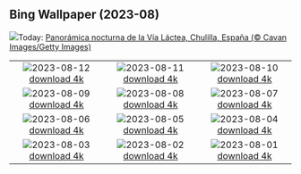 ## Bing Wallpaper (2023-08)
![](https://www.bing.com/th?id=OHR.Perseidas_ES-ES6990766154_UHD.jpg&w=1000)Today: [Panorámica nocturna de la Vía Láctea, Chulilla, España (© Cavan Images/Getty Images)](https://www.bing.com/th?id=OHR.Perseidas_ES-ES6990766154_UHD.jpg)

|      |      |      |
| :----: | :----: | :----: |
|![](https://www.bing.com/th?id=OHR.ThreeElephants_ES-ES8167811199_UHD.jpg&pid=hp&w=384&h=216&rs=1&c=4)2023-08-12 [download 4k](https://www.bing.com/th?id=OHR.ThreeElephants_ES-ES8167811199_UHD.jpg)|![](https://www.bing.com/th?id=OHR.JupiterArtland_ES-ES8553540755_UHD.jpg&pid=hp&w=384&h=216&rs=1&c=4)2023-08-11 [download 4k](https://www.bing.com/th?id=OHR.JupiterArtland_ES-ES8553540755_UHD.jpg)|![](https://www.bing.com/th?id=OHR.WorldLionDay_ES-ES6884222096_UHD.jpg&pid=hp&w=384&h=216&rs=1&c=4)2023-08-10 [download 4k](https://www.bing.com/th?id=OHR.WorldLionDay_ES-ES6884222096_UHD.jpg)|
|![](https://www.bing.com/th?id=OHR.BathurstArt_ES-ES6749343914_UHD.jpg&pid=hp&w=384&h=216&rs=1&c=4)2023-08-09 [download 4k](https://www.bing.com/th?id=OHR.BathurstArt_ES-ES6749343914_UHD.jpg)|![](https://www.bing.com/th?id=OHR.InfinityTaipei_ES-ES6046088181_UHD.jpg&pid=hp&w=384&h=216&rs=1&c=4)2023-08-08 [download 4k](https://www.bing.com/th?id=OHR.InfinityTaipei_ES-ES6046088181_UHD.jpg)|![](https://www.bing.com/th?id=OHR.BodieNC_ES-ES5892783655_UHD.jpg&pid=hp&w=384&h=216&rs=1&c=4)2023-08-07 [download 4k](https://www.bing.com/th?id=OHR.BodieNC_ES-ES5892783655_UHD.jpg)|
|![](https://www.bing.com/th?id=OHR.NaganoPond_ES-ES5655396958_UHD.jpg&pid=hp&w=384&h=216&rs=1&c=4)2023-08-06 [download 4k](https://www.bing.com/th?id=OHR.NaganoPond_ES-ES5655396958_UHD.jpg)|![](https://www.bing.com/th?id=OHR.AtlanticPuffin_ES-ES5247855949_UHD.jpg&pid=hp&w=384&h=216&rs=1&c=4)2023-08-05 [download 4k](https://www.bing.com/th?id=OHR.AtlanticPuffin_ES-ES5247855949_UHD.jpg)|![](https://www.bing.com/th?id=OHR.GothicRuins_ES-ES4960071647_UHD.jpg&pid=hp&w=384&h=216&rs=1&c=4)2023-08-04 [download 4k](https://www.bing.com/th?id=OHR.GothicRuins_ES-ES4960071647_UHD.jpg)|
|![](https://www.bing.com/th?id=OHR.ZelenciSprings_ES-ES4174854094_UHD.jpg&pid=hp&w=384&h=216&rs=1&c=4)2023-08-03 [download 4k](https://www.bing.com/th?id=OHR.ZelenciSprings_ES-ES4174854094_UHD.jpg)|![](https://www.bing.com/th?id=OHR.CapitolButte_ES-ES3615856410_UHD.jpg&pid=hp&w=384&h=216&rs=1&c=4)2023-08-02 [download 4k](https://www.bing.com/th?id=OHR.CapitolButte_ES-ES3615856410_UHD.jpg)|![](https://www.bing.com/th?id=OHR.DenaliClimber_ES-ES3274030285_UHD.jpg&pid=hp&w=384&h=216&rs=1&c=4)2023-08-01 [download 4k](https://www.bing.com/th?id=OHR.DenaliClimber_ES-ES3274030285_UHD.jpg)|
